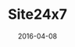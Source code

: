 ---
layout: site
title: "Site24x7"
date: 2016-04-08
categories: [community]
version: 1.4.0
major: 1
minor: 4
patch: 0
slug: site24x7
link: https://www.site24x7.com
permalink: /sites/:slug
---